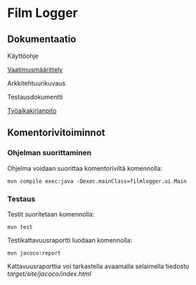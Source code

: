 # Film Logger



## Dokumentaatio

Käyttöohje

[Vaatimusmäärittely](https://github.com/emmalait/otm-harjoitustyo/blob/master/FilmLogger/dokumentaatio/vaatimusmaarittely.md)

Arkkitehtuurikuvaus

Testausdokumentti

[Työaikakirjanpito](https://github.com/emmalait/otm-harjoitustyo/blob/master/FilmLogger/dokumentaatio/tyoaikakirjanpito.md)

## Komentorivitoiminnot

### Ohjelman suorittaminen

Ohjelma voidaan suorittaa komentoriviltä komennolla:

```
mvn compile exec:java -Dexec.mainClass=filmlogger.ui.Main
```


### Testaus

Testit suoritetaan komennolla:

```
mvn test
```

Testikattavuusraportti luodaan komennolla:

```
mvn jacoco:report
```

Kattavuusraporttia voi tarkastella avaamalla selaimella tiedosto *target/site/jacoco/index.html*

